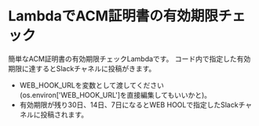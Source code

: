 # LambdaでACM証明書の有効期限チェック

簡単なACM証明書の有効期限チェックLambdaです。
コード内で指定した有効期限に達するとSlackチャネルに投稿がきます。

  - WEB_HOOK_URLを変数として渡してください(os.environ['WEB_HOOK_URL']を直接編集してもいいかと)。
  - 有効期限が残り30日、14日、7日になるとWEB HOOLで指定したSlackチャネルに投稿されます。
